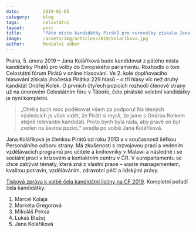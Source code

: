 ```yaml
---
date:         2019-02-05
category:     blog
tags:         celostátní
layout:       post
title:        "Páté místo kandidátky Pirátů pro eurovolby získala Jana Koláříková"
image:        /assets/img/articles/2019/kolarikova.jpg
author:       Mediální odbor
---
```

 

Praha, 5. února 2019 – Jana Koláříková bude kandidovat z pátého místa kandidátky Pirátů pro volby do Evropského parlamentu. Rozhodlo o tom Celostátní fórum Pirátů v online hlasování. Ve 2. kole doplňovacího hlasování získala jihočeská Pirátka 229 hlasů – o tři hlasy víc než druhý kandidát Ondřej Kolek. O prvních čtyřech pozicích rozhodli členové strany už na únorovém Celostátním fóru v Táboře, čelo pirátské volební kandidátky je nyní kompletní.

> „Chtěla bych moc poděkovat všem za podporu! Na těsných výsledcích je však vidět, že Piráti si myslí, že jsme s Ondrou Kolkem stejně relevantní kandidáti. Proto bych byla ráda, aby právě on byl zvolen na šestou pozici,“ uvedla po volbě Jana Koláříková.

Jana Koláříková je členkou Pirátů od roku 2013 a v současnosti šéfkou Personálního odboru strany. Má zkušenosti s rozvojovou prací a vedením vzdělávacích programů pro učitele a knihovníky v Malawi a následně i se sociální prací v krizovém a kontaktním centru v ČR. V europarlamentu se chce zabývat tématy, která zná z vlastní praxe – waste managementem, kvalitou potravin, vzděláváním, zdravotní péčí a lidskými právy.

[Tisková zpráva k volbě čela kandidátní listiny na CF 2019](https://www.pirati.cz/tiskove-zpravy/piratskou-kandidatku-doplni-gregorova-peksa-a-blazej.html).
Kompletní pořadí čela kandidátky:
1. Marcel Kolaja
2. Markéta Gregorová
3. Mikuláš Peksa
4. Lukáš Blažej
5. Jana Koláříková
